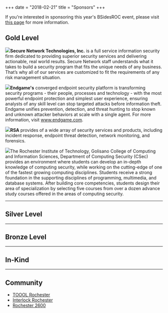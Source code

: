 +++
date = "2018-02-21"
title = "Sponsors"
+++

If you're interested in sponsoring this year's BSidesROC event, please visit [this page](/sponsorship-info/) for more information.

## Gold Level

<p class="sponsor-description"><a href="https://www.securenetworkinc.com/"><img class="sponsor-logo" src="/img/sponsors/secure-network-technologies.png" /></a><strong>Secure Network Technologies, Inc.</strong> is a full service information security firm dedicated to providing superior security services and delivering actionable, real world results. Secure Network staff understands what it takes to build a security program that fits the unique needs of any business. That’s why all of our services are customized to fit the requirements of any risk management situation.</p>

<p class="sponsor-description"><a href="https://www.endgame.com/"><img class="sponsor-logo" src="/img/sponsors/endgame.png" /></a><strong>Endgame's</strong> converged endpoint security platform is transforming security programs - their people, processes and technology - with the most powerful endpoint protection and simplest user experience, ensuring analysts of any skill level can stop targeted attacks before information theft. Endgame unifies prevention, detection, and threat hunting to stop known and unknown attacker behaviors at scale with a single agent. For more information, visit <a href="https://www.endgame.com/">www.endgame.com</a>.</p>

<p class="sponsor-description"><a href="https://www.rsa.com/"><img class="sponsor-logo" src="/img/sponsors/rsa.jpg" /></a><strong>RSA</strong> provides of a wide array of security services and products, including incident response, endpoint threat detection, network monitoring, and forensics.</p>

<p class="sponsor-description"><a href="https://www.rit.edu/gccis/computingsecurity/"><img class="sponsor-logo" src="/img/sponsors/csec.jpg" /></a>The Rochester Institute of Technology, Golisano College of Computing and Information Sciences, Department of Computing Security (CSec) provides an environment where students can develop an in-depth knowledge of computing security, while working on the cutting-edge of one of the fastest growing computing disciplines. Students receive a strong foundation in the supporting disciplines of programming, multimedia, and database systems. After building core competencies, students design their area of specialization by selecting five courses from over a dozen advance study courses offered in the areas of computing security.</p>

<!--
[![Senrio](/img/sponsors/senrio.jpg)](http://senr.io/)

**Senrio**

As an IoT cybersecurity platform, Senrio provides visibility and analytics for networked embedded devices (aka The Internet of Things) where traditional, signature-based security technologies fail to deliver actionable insights. Senrio uses patented technology to address the IoT and embedded device security problem for both network operators and device manufacturers/


[![GreyCastle Security](/img/sponsors/greycastle.jpg)](https://greycastlesecurity.com/company/careers.shtml?utm_source=BSides%20Rochester&utm_campaign=BSides%20Rochester%20Event%2004-22-17&utm_medium=Event)

**GreyCastle Security**

GreyCastle Security was founded half a decade ago on the principle that cybersecurity and effective defense is entirely possible if you use common sense, apply a system of measurement and know what you're trying to protect. GreyCastle Security is the leading cybersecurity services provider dedicated exclusively to cybersecurity and the practical management of cybersecurity risks.

[![F5](/img/sponsors/f5.png)](https://f5.com/)

**F5**

F5 helps organizations seamlessly scale cloud, data center, and software-defined networking deployments to successfully deliver applications to anyone, anywhere, at any time.


[![NCC Group](/img/sponsors/ncc-group.png)](https://www.nccgroup.trust/us/about-us/careers/)

**NCC Group**

NCC Group is a trusted security firm with an unrivaled suite of services. More than 2000 employees in 35 offices around the world provide their expert skills to over 15,000 clients.
-->
---
## Silver Level
<!--
[![ANYCon](/img/sponsors/anycon.jpg)](http://www.anycon.info/)

**ANYCon**

[![Nuand](/img/sponsors/nuand.jpg)](https://www.nuand.com/)

**Nuand**

[![Positron Security](/img/sponsors/positron-security.png)](http://www.positronsecurity.com/services/)

**Positron Security**
-->
---
## Bronze Level
<!--
[![Carve Systems](/img/sponsors/carve-systems.png)](https://www.carvesystems.com/)

[![iSECURE](/img/sponsors/isecure.png)](https://isecurenet.net/)
-->

---
## In-Kind
<!--
[![Hackerboxes](/img/sponsors/hackerboxes.png)](http://www.hackerboxes.com/)
[![WITR](/img/sponsors/witr_logo.png)](https://witr.rit.edu/)
[![BitCraze](/img/sponsors/bitcraze.png)](https://store.bitcraze.io/collections/kits/products/crazyradio-pa)

[![HackerGround](/img/sponsors/hackerground.png)](https://www.thehackerground.com/)
[![Hak5](/img/sponsors/hak5.gif)](https://www.hak5.org/)
[![Tresorit](/img/sponsors/tresorit.png)](https://tresorit.com)

[![PhishMe](/img/sponsors/phishme.png)](https://www.phishme.com)
[![Zachtronics](/img/sponsors/zachtronics.png)](http://www.zachtronics.com)
[![Team Fractal Alligator](/img/sponsors/teamfractalalligator.png)](http://www.hacknet-os.com/)

[![Surprise Attack Games](/img/sponsors/surpriseattackgames.png)](http://www.surpriseattackgames.com)
-->

---
## Community

- [TOOOL Rochester](https://tooolroc.org/)
- [Interlock Rochester](http://www.interlockroc.org/)
- [Rochester 2600](http://www.rochester2600.com/)
